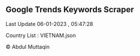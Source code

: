 

## Google Trends Keywords Scraper 
 
Last Update 06-01-2023 , 05:47:28

Country List :
VIETNAM.json



© Abdul Muttaqin 
